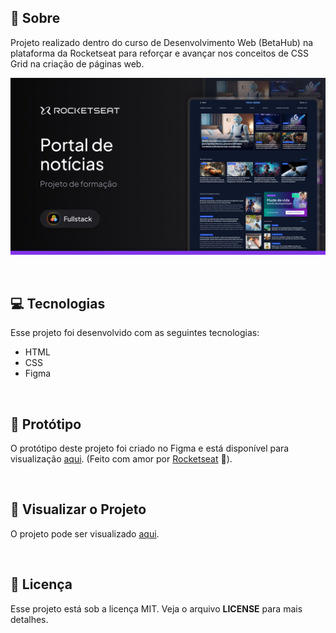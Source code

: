 ## 📖 Sobre

Projeto realizado dentro do curso de Desenvolvimento Web (BetaHub) na plataforma da Rocketseat para reforçar e avançar nos conceitos de CSS Grid na criação de páginas web.

<p align="center">  
   <img src="resources/banner.png" alt="Banner do projeto"/> 
</p>

<br/>

## 💻 Tecnologias

Esse projeto foi desenvolvido com as seguintes tecnologias:

- HTML
- CSS
- Figma

<br/>

## 🎨 Protótipo

O protótipo deste projeto foi criado no Figma e está disponível para visualização [aqui](https://www.figma.com/community/file/1362166020452569562). (Feito com amor por [Rocketseat](https://www.rocketseat.com.br) 💜).

<br/>

## 🚀 Visualizar o Projeto

O projeto pode ser visualizado [aqui](https://nicolevlc.github.io/projeto-portal-de-noticias/).

<br/>

## 📝 Licença
Esse projeto está sob a licença MIT. Veja o arquivo **LICENSE** para mais detalhes.

